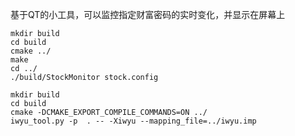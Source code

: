 基于QT的小工具，可以监控指定财富密码的实时变化，并显示在屏幕上

```shell
mkdir build
cd build
cmake ../
make
cd ../
./build/StockMonitor stock.config
```

```shell
mkdir build
cd build
cmake -DCMAKE_EXPORT_COMPILE_COMMANDS=ON ../
iwyu_tool.py -p  . -- -Xiwyu --mapping_file=../iwyu.imp
```
